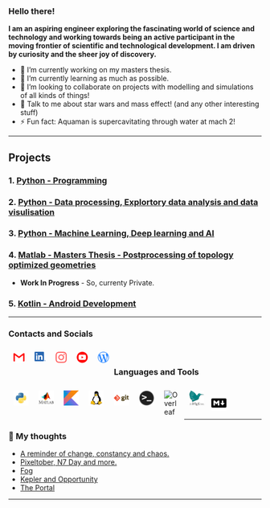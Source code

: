 ### Hello there! 

**I am an aspiring engineer exploring the fascinating world of science and technology and working towards being an active participant in the moving frontier of scientific and technological development. I am driven by curiosity and the sheer joy of discovery.**
<!--
**M87K452b/M87K452b** is a ✨ _special_ ✨ repository because its `README.md` (this file) appears on your GitHub profile.
-->
- 🔭 I’m currently working on my masters thesis.
- 🌱 I’m currently learning as much as possible.
- 👯 I’m looking to collaborate on projects with modelling and simulations of all kinds of things!
- 💬 Talk to me about star wars and mass effect! (and any other interesting stuff)
- ⚡ Fun fact: Aquaman is supercavitating through water at mach 2!
--- 

## Projects
### 1. [Python - Programming](https://github.com/M87K452b/Python-projects)
### 2. [Python - Data processing, Explortory data analysis and data visulisation](https://github.com/M87K452b/python-eda-viz)
### 3. [Python - Machine Learning, Deep learning and AI](https://github.com/M87K452b/all-things-ML-DL-AI)
### 4. [Matlab - Masters Thesis - Postprocessing of topology optimized geometries](https://github.com/M87K452b/master-thesis-liu)
* **Work In Progress** - So, currenty Private.
### 5. [Kotlin - Android Development](https://github.com/M87K452b/android-dev-w-kotlin/)

---

### Contacts and Socials

[<img align="left" style="margin:10px" alt="M87K452b | Gmail" width="22px" src="https://github.com/M87K452b/M87K452b/blob/main/icons/gmail.svg"/>][gmail]
[<img align="left" style="margin:10px" alt="M87K452b | LinkedIn" width="22px" src="https://github.com/M87K452b/M87K452b/blob/main/icons/LI-In-Bug.png"/>][linkedin]
[<img align="left" style="margin:10px" alt="M87K452b | Instagram" width="22px" src="https://github.com/M87K452b/M87K452b/blob/main/icons/instagram.svg"/>][instagram]
[<img align="left" style="margin:10px" alt="M87K452b | Instagram" width="22px" src="https://github.com/M87K452b/M87K452b/blob/main/icons/youtube_social_circle_red.png"/>][Youtube]
[<img align="left" style="margin:10px" alt="M87K452b | Blog" width="22px" src="https://github.com/M87K452b/M87K452b/blob/main/icons/wordpress.svg"/>][website]  

<br />

### Languages and Tools

<img align="left" style="margin:10px" alt="Python" width="30px" src="https://raw.githubusercontent.com/github/explore/80688e429a7d4ef2fca1e82350fe8e3517d3494d/topics/python/python.png" />
<img align="left" style="margin:10px" alt="MATLAB" width="30px" src="https://raw.githubusercontent.com/github/explore/80688e429a7d4ef2fca1e82350fe8e3517d3494d/topics/matlab/matlab.png" />
<img align="left" style="margin:10px" alt="Kotlin" width="30px" src="https://raw.githubusercontent.com/github/explore/80688e429a7d4ef2fca1e82350fe8e3517d3494d/topics/kotlin/kotlin.png" />
<img align="left" style="margin:10px" alt="Linux" width="30px" src="https://raw.githubusercontent.com/github/explore/80688e429a7d4ef2fca1e82350fe8e3517d3494d/topics/linux/linux.png"/>
<img align="left" style="margin:10px" alt="Git" width="30px" src="https://raw.githubusercontent.com/github/explore/80688e429a7d4ef2fca1e82350fe8e3517d3494d/topics/git/git.png" />
<img align="left" style="margin:10px" alt="Terminal" width="30px" src="https://raw.githubusercontent.com/github/explore/80688e429a7d4ef2fca1e82350fe8e3517d3494d/topics/terminal/terminal.png" />
<img align="left" style="margin:10px" alt="Overleaf" width="30px" src="https://images.ctfassets.net/nrgyaltdicpt/h9dpHuVys19B1sOAWvbP6/5f8d4c6d051f63e4ba450befd56f9189/ologo_square_colour_light_bg.svg" />
<img aling="left" style="margin:10px" alt="Latex" width="30px" src="https://raw.githubusercontent.com/github/explore/80688e429a7d4ef2fca1e82350fe8e3517d3494d/topics/latex/latex.png" />
<img aling="left" alt="Markdown" width="30px" src="https://raw.githubusercontent.com/github/explore/80688e429a7d4ef2fca1e82350fe8e3517d3494d/topics/markdown/markdown.png" />
<!--
<img align="left" alt="C++" width="30px" src="https://raw.githubusercontent.com/github/explore/80688e429a7d4ef2fca1e82350fe8e3517d3494d/topics/cpp/cpp.png" />
-->

---

### 📕 My thoughts

<!-- BLOG-POST-LIST:START -->
- [A reminder of change, constancy and chaos.](https://naturalfreakuency.wordpress.com/2021/01/05/a-reminder-of-change-constancy-and-chaos/)
- [Pixeltober, N7 Day and more.](https://naturalfreakuency.wordpress.com/2019/11/21/pixeltober-n7-day-and-more/)
- [Fog](https://naturalfreakuency.wordpress.com/2019/08/06/fog/)
- [Kepler and Opportunity](https://naturalfreakuency.wordpress.com/2019/02/23/kepler-and-opportunity/)
- [The Portal](https://naturalfreakuency.wordpress.com/2018/12/15/the-portal/)
<!-- BLOG-POST-LIST:END -->

---


[website]: https://naturalfreakuency.wordpress.com
[instagram]: https://www.instagram.com/stranger_quark
[Youtube]: https://www.youtube.com/channel/UCICL35fS_pE1Z_RKKspeXQw
[linkedin]: https://www.linkedin.com/in/vharivinay
[gmail]: mailto:vhari.vinay.2924@gmail.com
